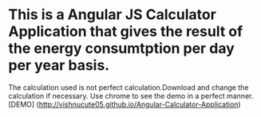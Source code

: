 # This is a Angular JS Calculator Application that gives the result of the energy consumtption per day per year basis.
The calculation used is not perfect calculation.Download and change the calculation if necessary.
Use chrome to see the demo in a perfect manner.
[DEMO] (http://vishnucute05.github.io/Angular-Calculator-Application)
